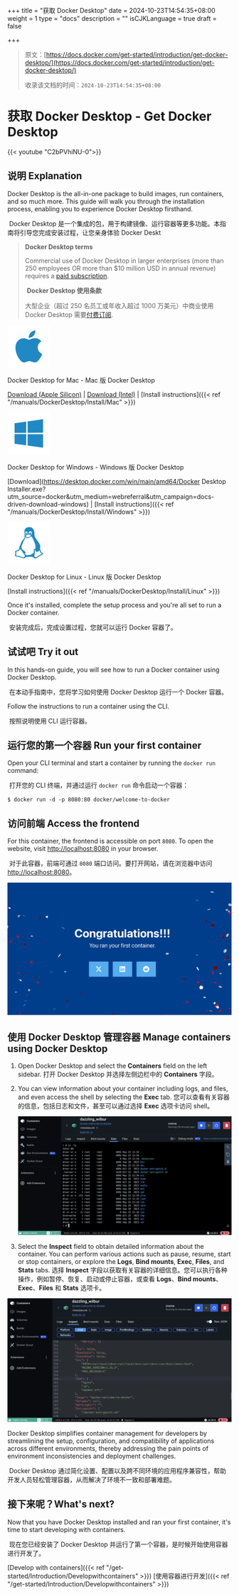 +++
title = "获取 Docker Desktop"
date = 2024-10-23T14:54:35+08:00
weight = 1
type = "docs"
description = ""
isCJKLanguage = true
draft = false

+++

> 原文：[https://docs.docker.com/get-started/introduction/get-docker-desktop/](https://docs.docker.com/get-started/introduction/get-docker-desktop/)
>
> 收录该文档的时间：`2024-10-23T14:54:35+08:00`

# 获取 Docker Desktop - Get Docker Desktop

{{< youtube "C2bPVhiNU-0">}}

## 说明 Explanation

Docker Desktop is the all-in-one package to build images, run containers, and so much more. This guide will walk you through the installation process, enabling you to experience Docker Desktop firsthand.

​	Docker Desktop 是一个集成的包，用于构建镜像、运行容器等更多功能。本指南将引导您完成安装过程，让您亲身体验 Docker Deskt

> **Docker Desktop terms**
>
> Commercial use of Docker Desktop in larger enterprises (more than 250 employees OR more than $10 million USD in annual revenue) requires a [paid subscription](https://www.docker.com/pricing/?_gl=1*1nyypal*_ga*MTYxMTUxMzkzOS4xNjgzNTM0MTcw*_ga_XJWPQMJYHQ*MTcxNjk4MzU4Mi4xMjE2LjEuMTcxNjk4MzkzNS4xNy4wLjA.).
>
> ​	**Docker Desktop 使用条款**
>
> 大型企业（超过 250 名员工或年收入超过 1000 万美元）中商业使用 Docker Desktop 需要[付费订阅](https://www.docker.com/pricing/?_gl=1*1nyypal*_ga*MTYxMTUxMzkzOS4xNjgzNTM0MTcw*_ga_XJWPQMJYHQ*MTcxNjk4MzU4Mi4xMjE2LjEuMTcxNjk4MzkzNS4xNy4wLjA.).

![img](GetDockerDesktop_img/apple_48.svg)

Docker Desktop for Mac - Mac 版 Docker Desktop

[Download (Apple Silicon)](https://desktop.docker.com/mac/main/arm64/Docker.dmg?utm_source=docker&utm_medium=webreferral&utm_campaign=docs-driven-download-mac-arm64) | [Download (Intel)](https://desktop.docker.com/mac/main/amd64/Docker.dmg?utm_source=docker&utm_medium=webreferral&utm_campaign=docs-driven-download-mac-amd64) | [Install instructions]({{< ref "/manuals/DockerDesktop/Install/Mac" >}})

![img](GetDockerDesktop_img/windows_48.svg)

Docker Desktop for Windows - Windows 版 Docker Desktop

[Download](https://desktop.docker.com/win/main/amd64/Docker Desktop Installer.exe?utm_source=docker&utm_medium=webreferral&utm_campaign=docs-driven-download-windows) | [Install instructions]({{< ref "/manuals/DockerDesktop/Install/Windows" >}})

![img](GetDockerDesktop_img/linux_48.svg)

Docker Desktop for Linux - Linux 版 Docker Desktop

[Install instructions]({{< ref "/manuals/DockerDesktop/Install/Linux" >}})

Once it's installed, complete the setup process and you're all set to run a Docker container.

​	安装完成后，完成设置过程，您就可以运行 Docker 容器了。

## 试试吧 Try it out

In this hands-on guide, you will see how to run a Docker container using Docker Desktop.

​	在本动手指南中，您将学习如何使用 Docker Desktop 运行一个 Docker 容器。

Follow the instructions to run a container using the CLI.

​	按照说明使用 CLI 运行容器。

## 运行您的第一个容器 Run your first container

Open your CLI terminal and start a container by running the `docker run` command:

​	打开您的 CLI 终端，并通过运行 `docker run` 命令启动一个容器：



```console
$ docker run -d -p 8080:80 docker/welcome-to-docker
```

## 访问前端 Access the frontend

For this container, the frontend is accessible on port `8080`. To open the website, visit [http://localhost:8080](http://localhost:8080/) in your browser.

​	对于此容器，前端可通过 `8080` 端口访问。要打开网站，请在浏览器中访问 [http://localhost:8080](http://localhost:8080/)。

![Screenshot of the landing page of the Nginx web server, coming from the running container](GetDockerDesktop_img/access-the-frontend.webp)

## 使用 Docker Desktop 管理容器 Manage containers using Docker Desktop

1. Open Docker Desktop and select the **Containers** field on the left sidebar. 打开 Docker Desktop 并选择左侧边栏中的 **Containers** 字段。

2. You can view information about your container including logs, and files, and even access the shell by selecting the **Exec** tab. 您可以查看有关容器的信息，包括日志和文件，甚至可以通过选择 **Exec** 选项卡访问 shell。

   ![Screenshot of exec into the running container in Docker Desktop](GetDockerDesktop_img/exec-into-docker-container.webp) 

3. Select the **Inspect** field to obtain detailed information about the container. You can perform various actions such as pause, resume, start or stop containers, or explore the **Logs**, **Bind mounts**, **Exec**, **Files**, and **Stats** tabs. 选择 **Inspect** 字段以获取有关容器的详细信息。您可以执行各种操作，例如暂停、恢复、启动或停止容器，或查看 **Logs**、**Bind mounts**、**Exec**、**Files** 和 **Stats** 选项卡。

![Screenshot of inspecting the running container in Docker Desktop](GetDockerDesktop_img/inspecting-container.webp)

Docker Desktop simplifies container management for developers by streamlining the setup, configuration, and compatibility of applications across different environments, thereby addressing the pain points of environment inconsistencies and deployment challenges.

​	Docker Desktop 通过简化设置、配置以及跨不同环境的应用程序兼容性，帮助开发人员轻松管理容器，从而解决了环境不一致和部署难题。

## 接下来呢？What's next?

Now that you have Docker Desktop installed and ran your first container, it's time to start developing with containers.

​	现在您已经安装了 Docker Desktop 并运行了第一个容器，是时候开始使用容器进行开发了。

[Develop with containers]({{< ref "/get-started/Introduction/Developwithcontainers" >}}) [使用容器进行开发]({{< ref "/get-started/Introduction/Developwithcontainers" >}})
